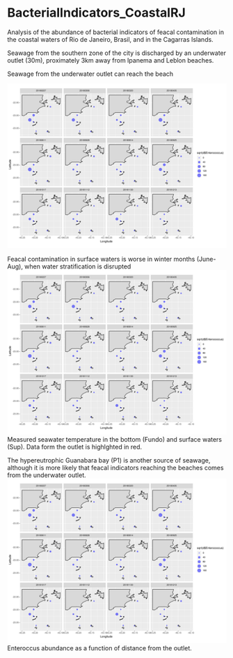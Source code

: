 # BacterialIndicators_CoastalRJ

Analysis of the abundance of bacterial indicators of feacal contamination in the coastal waters of Rio de Janeiro, Brasil, and in the Cagarras Islands.

Seawage from the southern zone of the city is discharged by an underwater outlet (30m), proximately 3km away from Ipanema and Leblon beaches.

Seawage from the underwater outlet can reach the beach 

<img src="Entero_Fundo_sqrt.svg" alt="hi" class="inline"/>


Feacal contamination in surface waters is worse in winter months (June-Aug), when water stratification is disrupted
<img src="Entero_Fundo_sqrt.svg" alt="hi" class="inline"/>
Measured seawater temperature in the bottom (Fundo) and surface waters (Sup). Data form the outlet is highlghted in red.

The hypereutrophic Guanabara bay (P1) is another source of seawage, although it is more likely that feacal indicators reaching the beaches comes from the underwater outlet.
<img src="Entero_Fundo_sqrt.svg" alt="hi" class="inline"/>
Enteroccus abundance as a function of distance from the outlet.
